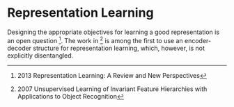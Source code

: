 # Representation Learning



Designing the appropriate objectives for learning a good representation is an open question [^1]. The work in [^2] is among the first to use an encoder-decoder structure for representation learning, which, however, is not explicitly disentangled.













[^1]: 2013 Representation Learning: A Review and New Perspectives
[^2]: 2007 Unsupervised Learning of Invariant Feature Hierarchies with Applications to Object Recognition

